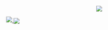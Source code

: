 <p align="center">
  <img src="https://github-readme-stats.vercel.app/api?username=un4ckn0wl3z&count_private=true&show_icons=true&theme=radical">
</p>


<a href="https://github.com/un4ckn0wl3z">
  <img src="https://github-readme-stats.vercel.app/api?username=un4ckn0wl3z&count_private=true&show_icons=true&theme=radical">
</a>
<a href="https://github.com/un4ckn0wl3z">
  <img align="center" src="https://github-readme-stats-five-iota.vercel.app/api/top-langs/?username=un4ckn0wl3z&layout=compact&theme=tokyonight" />
</a>
